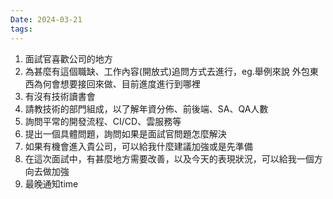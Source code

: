 ```yaml
---
Date: 2024-03-21
tags:
---
```

1. 面試官喜歡公司的地方
2. 為甚麼有這個職缺、工作內容(開放式)追問方式去進行，eg.舉例來說 外包東西為何會想要接回來做、目前進度進行到哪裡
3. 有沒有技術讀書會
4. 請教技術的部門組成，以了解年資分佈、前後端、SA、QA人數
5. 詢問平常的開發流程、CI/CD、雲服務等
6. 提出一個具體問題，詢問如果是面試官問題怎麼解決
7. 如果有機會進入貴公司，可以給我什麼建議加強或是先準備
8. 在這次面試中，有甚麼地方需要改善，以及今天的表現狀況，可以給我一個方向去做加強
9. 最晚通知time